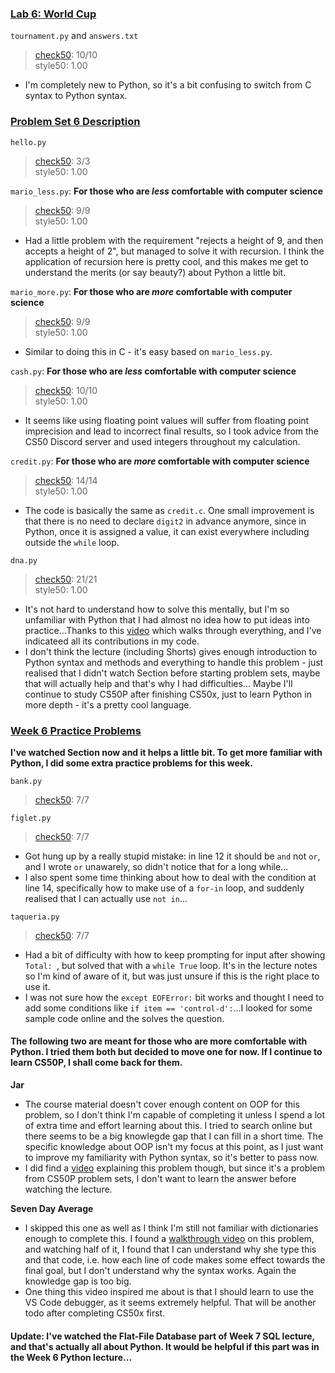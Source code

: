 ### [Lab 6: World Cup](https://cs50.harvard.edu/x/2023/labs/6/)
`tournament.py` and `answers.txt`
> [check50](https://submit.cs50.io/check50/3f127de42666784ee73c618ba833dcfc62fc7e31): 10/10  
> style50: 1.00  
- I'm completely new to Python, so it's a bit confusing to switch from C syntax to Python syntax. 

### [Problem Set 6 Description](https://cs50.harvard.edu/x/2023/psets/6/)
`hello.py`
> [check50](https://submit.cs50.io/check50/0798a1744e5239de649f5a28c1d968eb07058050): 3/3  
> style50: 1.00  

`mario_less.py`: **For those who are *less* comfortable with computer science**    
> [check50](https://submit.cs50.io/check50/2b2f3f3efd3ee182872f83bb70a19f4a156dd0fb): 9/9  
> style50: 1.00  
- Had a little problem with the requirement "rejects a height of 9, and then accepts a height of 2", but managed to solve it with recursion. I think the application of recursion here is pretty cool, and this makes me get to understand the merits (or say beauty?) about Python a little bit.  

`mario_more.py`: **For those who are *more* comfortable with computer science**    
> [check50](https://submit.cs50.io/check50/1a0d15f5917718f3ed0b754db976a573fe9f4c6c): 9/9  
> style50: 1.00  
- Similar to doing this in C - it's easy based on `mario_less.py`.

`cash.py`: **For those who are *less* comfortable with computer science**    
> [check50](https://submit.cs50.io/check50/7d2f8a2eae2e59c24d43c4c99482779a775ce7cc): 10/10  
> style50: 1.00  
- It seems like using floating point values will suffer from floating point imprecision and lead to incorrect final results, so I took advice from the CS50 Discord server and used integers throughout my calculation.  

`credit.py`: **For those who are *more* comfortable with computer science**    
> [check50](https://submit.cs50.io/check50/37b6df7571c1dd326db7344f907bcadcc88919d4): 14/14  
> style50: 1.00  
- The code is basically the same as `credit.c`. One small improvement is that there is no need to declare `digit2` in advance anymore, since in Python, once it is assigned a value, it can exist everywhere including outside the `while` loop.

`dna.py`  
> [check50](https://submit.cs50.io/check50/fe05e2f305455b01db2a19d3564df329560189db): 21/21  
> style50: 1.00  
- It's not hard to understand how to solve this mentally, but I'm so unfamiliar with Python that I had almost no idea how to put ideas into practice...Thanks to this [video](https://www.youtube.com/watch?v=buYRzIURjnY) which walks through everything, and I've indicateed all its contributions in my code.  
- I don't think the lecture (including Shorts) gives enough introduction to Python syntax and methods and everything to handle this problem - just realised that I didn't watch Section before starting problem sets, maybe that will actually help and that's why I had difficulties... Maybe I'll continue to study CS50P after finishing CS50x, just to learn Python in more depth - it's a pretty cool language. 

### [Week 6 Practice Problems](https://cs50.harvard.edu/x/2023/problems/6/)
**I've watched Section now and it helps a little bit. To get more familiar with Python, I did some extra practice problems for this week.**

`bank.py`  
> [check50](https://submit.cs50.io/check50/fbdb0bca034b7db74abedb7f977a85598d13f688): 7/7  

`figlet.py`  
> [check50](https://submit.cs50.io/check50/77a1a8081562c6c9af41056d0ed96e310e525351): 7/7  
- Got hung up by a really stupid mistake: in line 12 it should be `and` not `or`, and I wrote `or` unawarely, so didn't notice that for a long while...
- I also spent some time thinking about how to deal with the condition at line 14, specifically how to make use of a `for-in` loop, and suddenly realised that I can actually use `not in`...  

`taqueria.py`  
> [check50](https://submit.cs50.io/check50/705f4b1cf827c35ee6cfe10ef997f641ed814496): 7/7  
- Had a bit of difficulty with how to keep prompting for input after showing `Total: `, but solved that with a `while True` loop. It's in the lecture notes so I'm kind of  aware of it, but was just unsure if this is the right place to use it. 
- I was not sure how the `except EOFError:` bit works and thought I need to add some conditions like `if item == 'control-d':`...I looked for some sample code online and the solves the question.


#### The following two are meant for those who are more comfortable with Python. I tried them both but decided to move one for now. If I continue to learn CS50P, I shall come back for them.  

**Jar**  
- The course material doesn't cover enough content on OOP for this problem, so I don't think I'm capable of completing it unless I spend a lot of extra time and effort learning about this. I tried to search online but there seems to be a big knowlegde gap that I can fill in a short time. The specific knowledge about OOP isn't my focus at this point, as I just want to improve my familiarity with Python syntax, so it's better to pass now.  
- I did find a [video](https://www.youtube.com/watch?v=HtO8bQos6bs) explaining this problem though, but since it's a problem from CS50P problem sets, I don't want to learn the answer before watching the lecture. 

**Seven Day Average**
- I skipped this one as well as I think I'm still not familiar with dictionaries enough to complete this. I found a [walkthrough video](https://www.youtube.com/watch?v=o4Id02mdMAw) on this problem, and watching half of it, I found that I can understand why she type this and that code, i.e. how each line of code makes some effect towards the final goal, but I don't understand why the syntax works. Again the knowledge gap is too big. 
- One thing this video inspired me about is that I should learn to use the VS Code debugger, as it seems extremely helpful. That will be another todo after completing CS50x first.


#### Update: I've watched the Flat-File Database part of Week 7 SQL lecture, and that's actually all about Python. It would be helpful if this part was in the Week 6 Python lecture...
